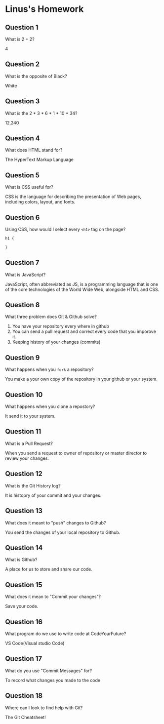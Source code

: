 # Linus's Homework

## Question 1

What is 2 + 2?

4

## Question 2

What is the opposite of Black?

White

## Question 3

What is the  2 * 3 * 6 * 1 * 10 * 34?

12,240

## Question 4 

What does HTML stand for?

The HyperText Markup Language

## Question 5

What is CSS useful for?

CSS is the language for describing the presentation of Web pages, including colors, layout, and fonts.

## Question 6

Using CSS, how would I select every `<h1>` tag on the page?

```css
h1 {

}
```

## Question 7

What is JavaScript?

JavaScript, often abbreviated as JS, is a programming language that is one of the core technologies of the World Wide Web, alongside HTML and CSS.

## Question 8

What three problem does Git & Github solve?

1. You have your repository every where in github
2. You can send a pull request and correct every code that you imporove it.
3. Keeping history of your changes (commits)

## Question 9

What happens when you `fork` a repository?

You make a your own copy of the repository in your github or your system.

## Question 10 

What happens when you clone a repostory?

It send it to your system.

## Question 11

What is a Pull Request?

When you send a request to owner of repository or master director to review your changes.

## Question 12

What is the Git History log?

It is histopry of your commit and your changes.

## Question 13

What does it meant to "push" changes to Github?

You send the changes of your local repository to Github.

## Question 14

What is Github?

A place for us to store and share our code.

## Question 15

What does it mean to "Commit your changes"?

Save your code.

## Question 16

What program do we use to write code at CodeYourFuture?

VS Code(Visual studio Code)

## Question 17

What do you use "Commit Messages" for?

To record what changes you made to the code

## Question 18

Where can I look to find help with Git?

The Git Cheatsheet!
